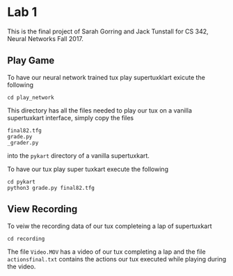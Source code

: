 Lab 1
=====
This is the final project of Sarah Gorring and Jack Tunstall for CS 342, Neural Networks Fall 2017.

## Play Game

To have our neural network trained tux play supertuxklart exicute the following

```
cd play_network
```

This directory has all the files needed to play our tux on a vanilla supertuxkart interface, simply copy the files 
```
final82.tfg
grade.py
_grader.py
```

into the `pykart` directory of a vanilla supertuxkart.

To have our tux play super tuxkart execute the following

```
cd pykart
python3 grade.py final82.tfg
```
## View Recording

To veiw the recording data of our tux completeing a lap of supertuxkart

```
cd recording
```

The file `Video.MOV` has a video of our tux completing a lap and the file `actionsfinal.txt` contains the actions our tux executed while playing during the video.
